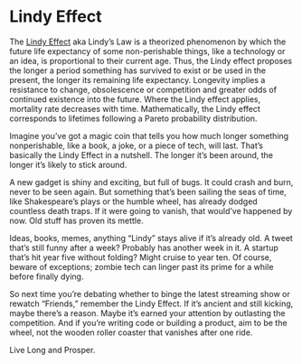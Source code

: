 # Lindy Effect

The [Lindy Effect](https://en.wikipedia.org/wiki/Lindy_effect) aka Lindy’s Law is a theorized phenomenon by which the future life expectancy of some non-perishable things, like a technology or an idea, is proportional to their current age. Thus, the Lindy effect proposes the longer a period something has survived to exist or be used in the present, the longer its remaining life expectancy. Longevity implies a resistance to change, obsolescence or competition and greater odds of continued existence into the future. Where the Lindy effect applies, mortality rate decreases with time. Mathematically, the Lindy effect corresponds to lifetimes following a Pareto probability distribution.

Imagine you’ve got a magic coin that tells you how much longer something nonperishable, like a book, a joke, or a piece of tech, will last. That’s basically the Lindy Effect in a nutshell. The longer it’s been around, the longer it’s likely to stick around.

A new gadget is shiny and exciting, but full of bugs. It could crash and burn, never to be seen again. But something that’s been sailing the seas of time, like Shakespeare’s plays or the humble wheel, has already dodged countless death traps. If it were going to vanish, that would’ve happened by now. Old stuff has proven its mettle.

Ideas, books, memes, anything “Lindy” stays alive if it’s already old. A tweet that’s still funny after a week? Probably has another week in it. A startup that’s hit year five without folding? Might cruise to year ten. Of course, beware of exceptions; zombie tech can linger past its prime for a while before finally dying.

So next time you’re debating whether to binge the latest streaming show or rewatch “Friends,” remember the Lindy Effect. If it’s ancient and still kicking, maybe there’s a reason. Maybe it’s earned your attention by outlasting the competition. And if you’re writing code or building a product, aim to be the wheel, not the wooden roller coaster that vanishes after one ride.

Live Long and Prosper.